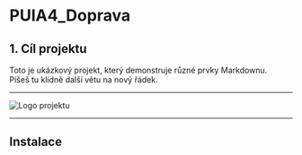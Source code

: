 # PUIA4_Doprava
## 1. Cíl projektu



<!-- Krátký odstavec s běžným odstavcovým textem. 
     Pro zalomení řádku přidej na konec řádku dvě mezery. -->
Toto je ukázkový projekt, který demonstruje různé prvky Markdownu.  
Píšeš tu klidně další větu na nový řádek.

---

<!-- Obrázek (nahraď URL svou cestou k obrázku) -->
![Logo projektu](https://via.placeholder.com/150)

---

<!-- H2 – druhá úroveň nadpisu -->
## Instalace

